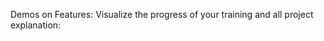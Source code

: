 Demos on Features:
Visualize the progress of your training and all project explanation:

<!-- Failed to upload "2025-02-26 13-26-29.mp4" -->

